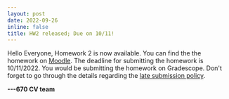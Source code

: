 ```yaml
---
layout: post
date: 2022-09-26
inline: false
title: HW2 released; Due on 10/11!
---
```


Hello Everyone,
Homework 2 is now available. You can find the the homework on [Moodle](https://umass.moonami.com/mod/assign/view.php?id=1838615). The deadline for submitting the homework is 10/11/2022. You would be submitting the homework on Gradescope. Don't forget to go through the details regarding the [late submission policy](https://cvl-umass.github.io/cv-fall-2022/logistics/#homework-assignments).

**---670 CV team**

